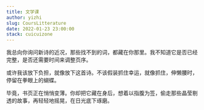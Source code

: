 ```yaml
---
title: 文学课
author: yizhi
slug: CoursLitterature
date: 2022-01-23 23:00:00
stack: cuicuizone
---
```


我总向你询问新诗的近况，那些找不到的词，都藏在你那里。我不知道它是否已经完整，是否还需要时间来调整页序。

或许我该放下负担，就像放下这首诗。不该假装抓住幸运，就像抓住，伸懒腰时，停留在拳眼上的蝴蝶。

毕竟，书页正在悄悄变薄。你却把它藏在身后，想着以指腹为签，偷走那些晶莹剔透的故事，再轻轻地摇晃，在日光底下琢磨。
